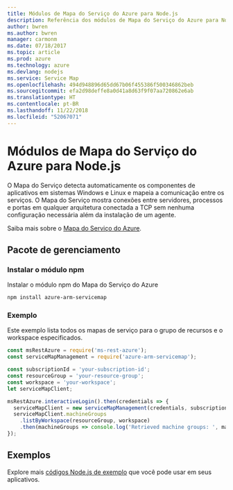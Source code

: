 ```yaml
---
title: Módulos de Mapa do Serviço do Azure para Node.js
description: Referência dos módulos de Mapa do Serviço do Azure para Node.js
author: bwren
ms.author: bwren
manager: carmonm
ms.date: 07/18/2017
ms.topic: article
ms.prod: azure
ms.technology: azure
ms.devlang: nodejs
ms.service: Service Map
ms.openlocfilehash: 494d948896d65dd67b06f455386f500346862beb
ms.sourcegitcommit: efa2d98deffe8a0d41a8d63f9f07aa720862e6ab
ms.translationtype: HT
ms.contentlocale: pt-BR
ms.lasthandoff: 11/22/2018
ms.locfileid: "52067071"
---
```

# <a name="azure-service-map-modules-for-nodejs"></a>Módulos de Mapa do Serviço do Azure para Node.js

O Mapa do Serviço detecta automaticamente os componentes de aplicativos em sistemas Windows e Linux e mapeia a comunicação entre os serviços. O Mapa do Serviço mostra conexões entre servidores, processos e portas em qualquer arquitetura conectada a TCP sem nenhuma configuração necessária além da instalação de um agente.

Saiba mais sobre o [Mapa do Serviço do Azure](https://docs.microsoft.com/azure/operations-management-suite/operations-management-suite-service-map).

## <a name="management-package"></a>Pacote de gerenciamento

### <a name="install-the-npm-module"></a>Instalar o módulo npm

Instalar o módulo npm do Mapa do Serviço do Azure

```bash
npm install azure-arm-servicemap
```

### <a name="example"></a>Exemplo

Este exemplo lista todos os mapas de serviço para o grupo de recursos e o workspace especificados.

```javascript
const msRestAzure = require('ms-rest-azure');
const serviceMapManagement = require('azure-arm-servicemap');

const subscriptionId = 'your-subscription-id';
const resourceGroup = 'your-resource-group';
const workspace = 'your-workspace';
let serviceMapClient;

msRestAzure.interactiveLogin().then(credentials => {
  serviceMapClient = new serviceMapManagement(credentials, subscriptionId);
  serviceMapClient.machineGroups
    .listByWorkspace(resourceGroup, workspace)
    .then(machineGroups => console.log('Retrieved machine groups: ', machineGroups));
});
```

## <a name="samples"></a>Exemplos

Explore mais [códigos Node.js de exemplo](https://azure.microsoft.com/resources/samples/?platform=nodejs) que você pode usar em seus aplicativos.
